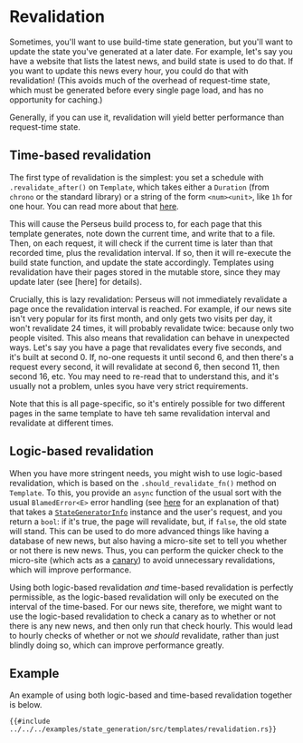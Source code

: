 # Revalidation

Sometimes, you'll want to use build-time state generation, but you'll want to update the state you've generated at a later date. For example, let's say you have a website that lists the latest news, and build state is used to do that. If you want to update this news every hour, you could do that with revalidation! (This avoids much of the overhead of request-time state, which must be generated before every single page load, and has no opportunity for caching.)

Generally, if you can use it, revalidation will yield better performance than request-time state.

## Time-based revalidation

The first type of revalidation is the simplest: you set a schedule with `.revalidate_after()` on `Template`, which takes either a `Duration` (from `chrono` or the standard library) or a string of the form `<num><unit>`, like `1h` for one hour. You can read more about that [here](=template/struct.TemplateInner@perseus).

This will cause the Perseus build process to, for each page that this template generates, note down the current time, and write that to a file. Then, on each request, it will check if the current time is later than that recorded time, plus the revalidation interval. If so, then it will re-execute the build state function, and update the state accordingly. Templates using revalidation have their pages stored in the mutable store, since they may update later (see [here] for details).

Crucially, this is lazy revalidation: Perseus will not immediately revalidate a page once the revalidation interval is reached. For example, if our news site isn't very popular for its first month, and only gets two visits per day, it won't revalidate 24 times, it will probably revalidate twice: because only two people visited. This also means that revalidation can behave in unexpected ways. Let's say you have a page that revalidates every five seconds, and it's built at second 0. If, no-one requests it until second 6, and then there's a request every second, it will revalidate at second 6, then second 11, then second 16, etc. You may need to re-read that to understand this, and it's usually not a problem, unles syou have very strict requirements.

Note that this is all page-specific, so it's entirely possible for two different pages in the same template to have teh same revalidation interval and revalidate at different times.

## Logic-based revalidation

When you have more stringent needs, you might wish to use logic-based revalidation, which is based on the `.should_revalidate_fn()` method on `Template`. To this, you provide an `async` function of the usual sort with the usual `BlamedError<E>` error handling (see [here](:state/build) for an explanation of that) that takes a [`StateGeneratorInfo`](=prelude/struct.StateGeneratorInfo@perseus) instance and the user's request, and you return a `bool`: if it's true, the page will revalidate, but, if `false`, the old state will stand. This can be used to do more advanced things like having a database of new news, but also having a micro-site set to tell you whether or not there is new news. Thus, you can perform the quicker check to the micro-site (which acts as a [canary](https://en.wikipedia.org/wiki/Sentinel_species)) to avoid unnecessary revalidations, which will improve performance.

Using both logic-based revalidation *and* time-based revalidation is perfectly permissible, as the logic-based revalidation will only be executed on the interval of the time-based. For our news site, therefore, we might want to use the logic-based revalidation to check a canary as to whether or not there is any new news, and then only run that check hourly. This would lead to hourly checks of whether or not we *should* revalidate, rather than just blindly doing so, which can improve performance greatly.

## Example

An example of using both logic-based and time-based revalidation together is below.

```
{{#include ../../../examples/state_generation/src/templates/revalidation.rs}}
```
